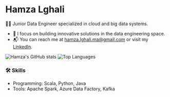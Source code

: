 # Hamza Lghali
👨‍💻 Junior Data Engineer specialized in cloud and big data systems.

- 🌟 I focus on building innovative solutions in the data engineering space.
- 📬 You can reach me at [hamza.lghali.ma@gmail.com](mailto:hamza.lghali.ma@gmail.com) or visit my [LinkedIn](https://linkedin.com/in/hamza-lghali).


![Hamza's GitHub stats](https://github-readme-stats.vercel.app/api?username=HamzaLghali&show_icons=true&theme=dark) ![Top Languages](https://github-readme-stats.vercel.app/api/top-langs/?username=HamzaLghali&layout=compact&theme=dark)


### 🛠 Skills
- Programming: Scala, Python, Java
- Tools: Apache Spark, Azure Data Factory, Kafka
